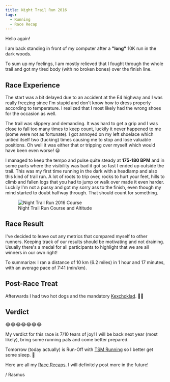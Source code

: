 ```yaml
---
title: Night Trail Run 2016
tags:
  - Running
  - Race Recap
---
```


Hello again!

I am back standing in front of my computer after a **"long"** 10K run in the dark woods.

To sum up my feelings, I am mostly relieved that I fought through the whole trail and got my tired body (with no broken bones) over the finish line.

<!--more-->

## Race Experience

The start was a bit delayed due to an accident at the E4 highway and I was really freezing since I'm stupid and don't know how to dress properly according to temperature. I realized that I most likely had the wrong shoes for the occasion as well.

The trail was slippery and demanding. It was hard to get a grip and I was close to fall too many times to keep count, luckily it never happened to me (some were not as fortunate). I got annoyed on my left shoelace which untied itself two (fucking) times causing me to stop and lose valuable positions. Oh well it was either that or tripping over myself which would have been even worse! 😀

I managed to keep the tempo and pulse quite steady at **175-180 BPM** and in some parts where the visibility was bad it got so fast I ended up outside the trail. This was my first time running in the dark with a headlamp and also this kind of trail run. A lot of roots to trip over, rocks to hurt your feet, hills to climb and fallen logs that you had to jump or walk over made it even harder. Luckily I'm not a pussy and got my sorry ass to the finish, even though my mind started to doubt halfway through. That should count for something.

<figure>
  <img src="/img/events/night-trail-run-course-regular.webp" alt="Night Trail Run 2016 Course">
  <figcaption>Night Trail Run Course and Altitude</figcaption>
</figure>

## Race Result

I've decided to leave out any metrics that compared myself to other runners. Keeping track of our results should be motivating and not draining. Usually there's a medal for all participants to highlight that we are all winners in our own right!

To summarize: I ran a distance of 10 km (6.2 miles) in 1 hour and 17 minutes, with an average pace of 7:41 (min/km).

## Post-Race Treat

Afterwards I had two hot dogs and the mandatory [Kexchoklad](https://www.cloetta.se/varumarken/kexchoklad/). 🍫😉

## Verdict

😂😂😂😂😂😂😂

My verdict for this race is 7/10 tears of joy! I will be back next year (most likely), bring some running pals and come better prepared.

Tomorrow (today actually) is Run-Off with [TSM Running](https://www.stockholmmarathon.se/tsm-running/) so I better get some sleep. 🙂

Here are all my [Race Recaps](http://localhost:3000/archive/race-recap/). I will definitely post more in the future!

/ Rasmus
